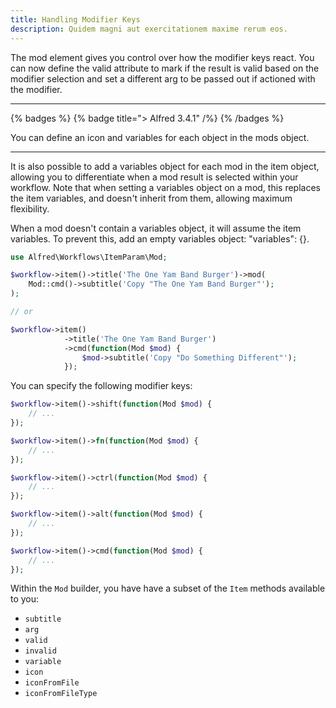 ```yaml
---
title: Handling Modifier Keys
description: Quidem magni aut exercitationem maxime rerum eos.
---
```


The mod element gives you control over how the modifier keys react. You can now define the valid attribute to mark if the result is valid based on the modifier selection and set a different arg to be passed out if actioned with the modifier.

---

{% badges %}
    {% badge title="> Alfred 3.4.1" /%}
{% /badges %}

You can define an icon and variables for each object in the mods object.

---

It is also possible to add a variables object for each mod in the item object, allowing you to differentiate when a mod result is selected within your workflow. Note that when setting a variables object on a mod, this replaces the item variables, and doesn't inherit from them, allowing maximum flexibility.

When a mod doesn't contain a variables object, it will assume the item variables. To prevent this, add an empty variables object: "variables": {}.

<!-- TODO: Implement this empty variables logic -->

```php
use Alfred\Workflows\ItemParam\Mod;

$workflow->item()->title('The One Yam Band Burger')->mod(
    Mod::cmd()->subtitle('Copy "The One Yam Band Burger"');
);

// or

$workflow->item()
            ->title('The One Yam Band Burger')
            ->cmd(function(Mod $mod) {
                $mod->subtitle('Copy "Do Something Different"');
            });
```

You can specify the following modifier keys:

```php
$workflow->item()->shift(function(Mod $mod) {
    // ...
});

$workflow->item()->fn(function(Mod $mod) {
    // ...
});

$workflow->item()->ctrl(function(Mod $mod) {
    // ...
});

$workflow->item()->alt(function(Mod $mod) {
    // ...
});

$workflow->item()->cmd(function(Mod $mod) {
    // ...
});
```

Within the `Mod` builder, you have have a subset of the `Item` methods available to you:

- `subtitle`
- `arg`
- `valid`
- `invalid`
- `variable`
- `icon`
- `iconFromFile`
- `iconFromFileType`